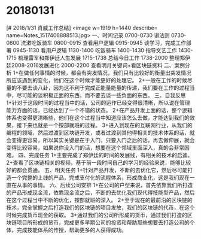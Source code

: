 # 20180131

[# 2018/1/31 肖威工作总结]
<image w=1919 h=1440 describe= name=Notes_1517406888513.jpg>
一、时间记录
0700-0730 讲法则
0730-0800 洗漱吃饭骑车
0800-0915 查看用户逻辑
0915-0945 谈学习，完成工作部署
0945-1130 看用户逻辑
1130-1400 吃饭骑车
1400-1430 指导文艺工作
1430-1715 梳理雷军和郑伊廷人生发展
1715-1738 总结今日工作
1738-2000 整理郑伊廷2008-2016发展进化
2000-2200 查看明月关键词+看区块链资料
二、案例分析
1+在做任何事情的时候，都会有突发情况，我们只有比较好的衡量出突发情况所应该遇到的变化，他们在这个时候才能更好的处理它。
2+一般在工作的时候尽量的不要去谈八卦，因为这不利于完成正能量能量的传递，我们要在工作的过程当中，尽可能的谈积极正面的东西，而不要去谈一些负面的东西。
三、自我反思
1+针对于这段时间的过程当中的话，公司的运作已经变得很清晰，所以说在管理能力方面的话，已经达到了一个不错的状态。
2+在产品开发上面的话，整个逻辑体系也变得更清晰些，他们在这个过程当中知道应该怎么去做，才能达到我们的效果，接下来也就是一个按部就班的过程。
3+进入到现在的互联网行业，从我们的编程的领域，然后过渡到区块链开发，或者过渡到其他得相关的技术体系的话，就会变得更容易，所以其实关键是在于入门，只要入门之后的话，再去做伸展，就会变得比较容易，如果说你没入门的话，想要在这个领域里面深入，真的会非常困难。
四、完成任务
1+主要完成了郑伊廷的时间的发展线，有相关的技术的启迪。
2+查看了区块链相关的视频，基于前一段时间自己的学习的经验来说，能够比较好的都会贯通。
五、明天任务
1+针对产品开发，不断的去优化它，然后尽可能打造一个完整的上线的产品，完成支付化的流程体系，形成商业化，这是我们现在一直在从事的事情。
六、后续公司安排
1+在公司的户型来说，首先依靠我们所打造的产品形成现金流，依靠现金流之后，不断的去优化我们现代得技能型产品，然后在这个过程当中不断的优化，按部就班的深入。
2+至于现在的最前沿的区块链的技术，完全掌握之后打造我们的区块链的项目发放，我们的区块链的代币，在这个时候完成货币现金的获取。
3+通过我们的公司所形成的货币，通过我们打造的区块链项目所形成的货币，完成更多早期公司的投资和帮助那些想要去打造公司的个体，完成技能体系的传授，帮助更多的人获得成功。
